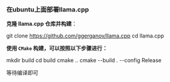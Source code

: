 ### 在ubuntu上面部署llama.cpp

**克隆 llama.cpp 仓库并构建**：

git clone https://github.com/ggerganov/llama.cpp
cd llama.cpp

**使用 `CMake` 构建，可以按照以下步骤进行：**

mkdir build
cd build
cmake ..
cmake --build . --config Release

等待编译即可